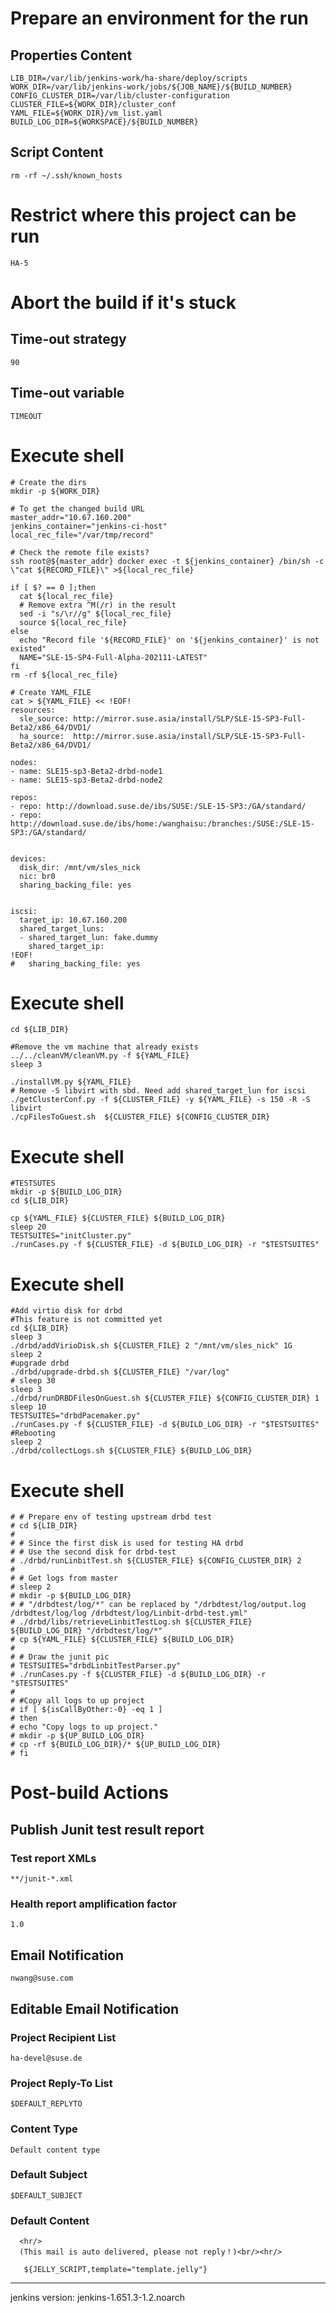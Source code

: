 # Prepare an environment for the run
##	Properties Content
```
LIB_DIR=/var/lib/jenkins-work/ha-share/deploy/scripts
WORK_DIR=/var/lib/jenkins-work/jobs/${JOB_NAME}/${BUILD_NUMBER}
CONFIG_CLUSTER_DIR=/var/lib/cluster-configuration
CLUSTER_FILE=${WORK_DIR}/cluster_conf
YAML_FILE=${WORK_DIR}/vm_list.yaml
BUILD_LOG_DIR=${WORKSPACE}/${BUILD_NUMBER}
```

##	Script Content
```
rm -rf ~/.ssh/known_hosts
```


# Restrict where this project can be run
```
HA-5
```


# Abort the build if it's stuck
## 	Time-out strategy
```
90
```

## Time-out variable
```
TIMEOUT
```

# Execute shell
```
# Create the dirs
mkdir -p ${WORK_DIR}

# To get the changed build URL
master_addr="10.67.160.200"
jenkins_container="jenkins-ci-host"
local_rec_file="/var/tmp/record"

# Check the remote file exists?
ssh root@${master_addr} docker exec -t ${jenkins_container} /bin/sh -c \"cat ${RECORD_FILE}\" >${local_rec_file}

if [ $? == 0 ];then
  cat ${local_rec_file}
  # Remove extra ^M(/r) in the result
  sed -i "s/\r//g" ${local_rec_file}
  source ${local_rec_file}
else
  echo "Record file '${RECORD_FILE}' on '${jenkins_container}' is not existed"
  NAME="SLE-15-SP4-Full-Alpha-202111-LATEST"
fi
rm -rf ${local_rec_file}

# Create YAML_FILE
cat > ${YAML_FILE} << !EOF!
resources:
  sle_source: http://mirror.suse.asia/install/SLP/SLE-15-SP3-Full-Beta2/x86_64/DVD1/
  ha_source:  http://mirror.suse.asia/install/SLP/SLE-15-SP3-Full-Beta2/x86_64/DVD1/

nodes:
- name: SLE15-sp3-Beta2-drbd-node1
- name: SLE15-sp3-Beta2-drbd-node2

repos:
- repo: http://download.suse.de/ibs/SUSE:/SLE-15-SP3:/GA/standard/
- repo: http://download.suse.de/ibs/home:/wanghaisu:/branches:/SUSE:/SLE-15-SP3:/GA/standard/


devices:
  disk_dir: /mnt/vm/sles_nick
  nic: br0
  sharing_backing_file: yes


iscsi:
  target_ip: 10.67.160.200
  shared_target_luns:
  - shared_target_lun: fake.dummy
    shared_target_ip:
!EOF!
#   sharing_backing_file: yes
```

# Execute shell
```
cd ${LIB_DIR}

#Remove the vm machine that already exists
../../cleanVM/cleanVM.py -f ${YAML_FILE}
sleep 3

./installVM.py ${YAML_FILE}
# Remove -S libvirt with sbd. Need add shared_target_lun for iscsi
./getClusterConf.py -f ${CLUSTER_FILE} -y ${YAML_FILE} -s 150 -R -S libvirt
./cpFilesToGuest.sh  ${CLUSTER_FILE} ${CONFIG_CLUSTER_DIR}
```

# Execute shell
```
#TESTSUTES
mkdir -p ${BUILD_LOG_DIR}
cd ${LIB_DIR}

cp ${YAML_FILE} ${CLUSTER_FILE} ${BUILD_LOG_DIR}
sleep 20
TESTSUITES="initCluster.py"
./runCases.py -f ${CLUSTER_FILE} -d ${BUILD_LOG_DIR} -r "$TESTSUITES"
```

# Execute shell
```
#Add virtio disk for drbd
#This feature is not committed yet
cd ${LIB_DIR}
sleep 3 
./drbd/addVirioDisk.sh ${CLUSTER_FILE} 2 "/mnt/vm/sles_nick" 1G
sleep 2 
#upgrade drbd
./drbd/upgrade-drbd.sh ${CLUSTER_FILE} "/var/log"
# sleep 30
sleep 3 
./drbd/runDRBDFilesOnGuest.sh ${CLUSTER_FILE} ${CONFIG_CLUSTER_DIR} 1
sleep 10
TESTSUITES="drbdPacemaker.py"
./runCases.py -f ${CLUSTER_FILE} -d ${BUILD_LOG_DIR} -r "$TESTSUITES"
#Rebooting
sleep 2 
./drbd/collectLogs.sh ${CLUSTER_FILE} ${BUILD_LOG_DIR}
```

# Execute shell
```
# # Prepare env of testing upstream drbd test
# cd ${LIB_DIR}
# 
# # Since the first disk is used for testing HA drbd
# # Use the second disk for drbd-test
# ./drbd/runLinbitTest.sh ${CLUSTER_FILE} ${CONFIG_CLUSTER_DIR} 2
# 
# # Get logs from master
# sleep 2
# mkdir -p ${BUILD_LOG_DIR}
# # "/drbdtest/log/*" can be replaced by "/drbdtest/log/output.log /drbdtest/log/log /drbdtest/log/Linbit-drbd-test.yml"
# ./drbd/libs/retrieveLinbitTestLog.sh ${CLUSTER_FILE} ${BUILD_LOG_DIR} "/drbdtest/log/*"
# cp ${YAML_FILE} ${CLUSTER_FILE} ${BUILD_LOG_DIR}
# 
# # Draw the junit pic
# TESTSUITES="drbdLinbitTestParser.py"
# ./runCases.py -f ${CLUSTER_FILE} -d ${BUILD_LOG_DIR} -r "$TESTSUITES"
# 
# #Copy all logs to up project
# if [ ${isCallByOther:-0} -eq 1 ]
# then
# echo "Copy logs to up project."
# mkdir -p ${UP_BUILD_LOG_DIR}
# cp -rf ${BUILD_LOG_DIR}/* ${UP_BUILD_LOG_DIR}
# fi
```

# Post-build Actions
## 	Publish Junit test result report
###		Test report XMLs
```
**/junit-*.xml
```

###		Health report amplification factor
```
1.0
```

##	Email Notification
```
nwang@suse.com
```

##	Editable Email Notification
###		Project Recipient List
```
ha-devel@suse.de
```

###		Project Reply-To List
```
$DEFAULT_REPLYTO
```

###		Content Type
```
Default content type
```

###		Default Subject
```
$DEFAULT_SUBJECT
```

###		Default Content
```
  <hr/>
  (This mail is auto delivered, please not reply！)<br/><hr/>

   ${JELLY_SCRIPT,template="template.jelly"}
```

-------------
jenkins version:
	jenkins-1.651.3-1.2.noarch
